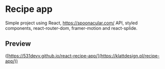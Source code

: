 # Recipe app

Simple project using React, https://spoonacular.com/ API, styled components, react-router-dom, framer-motion and react-splide.

## Preview

([https://531devv.github.io/react-recipe-app/](https://klattdesign.pl/recipe-app/))

